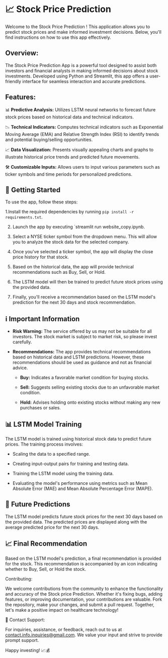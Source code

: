 
# 📈 Stock Price Prediction 

Welcome to the Stock Price Prediction ! This application allows you to predict stock prices and make informed investment decisions. Below, you'll find instructions on how to use this app effectively.

## Overview:

The Stock Price Prediction App is a powerful tool designed to assist both investors and financial analysts in making informed decisions about stock investments. Developed using Python and Streamlit, this app offers a user-friendly interface for seamless interaction and accurate predictions.

## Features:


📊 **Predictive Analysis:** Utilizes LSTM neural networks to forecast future stock prices based on historical data and technical indicators.


📉 **Technical Indicators:** Computes technical indicators such as Exponential Moving Average (EMA) and Relative Strength Index (RSI) to identify trends and potential buying/selling opportunities.


📈 **Data Visualization:** Presents visually appealing charts and graphs to illustrate historical price trends and predicted future movements.


🛠️ **Customizable Inputs:** Allows users to input various parameters such as ticker symbols and time periods for personalized predictions.


## 🚀 Getting Started


To use the app, follow these steps:

1.Install the required dependencies by running `pip install -r requirements.txt`.


2. Launch the app by executing `streamlit run website_copy.ipynb.


3. Select a NYSE ticker symbol from the dropdown menu. This will allow you to analyze the stock data for the selected company.


4. Once you've selected a ticker symbol, the app will display the close price history for that stock.


5. Based on the historical data, the app will provide technical recommendations such as Buy, Sell, or Hold.


6. The LSTM model will then be trained to predict future stock prices using the provided data.


7. Finally, you'll receive a recommendation based on the LSTM model's prediction for the next 30 days and stock recommendation.


## ℹ️ Important Information


- **Risk Warning:** The service offered by us may not be suitable for all investors. The stock market is subject to market risk, so please invest carefully.


- **Recommendations:** The app provides technical recommendations based on historical data and LSTM predictions. However, these recommendations should be used as guidance and not as financial advice.


  - **Buy:** Indicates a favorable market condition for buying stocks.

  - **Sell:** Suggests selling existing stocks due to an unfavorable market condition.

  - **Hold:** Advises holding onto existing stocks without making any new purchases or sales.


## 📊 LSTM Model Training

The LSTM model is trained using historical stock data to predict future prices. The training process involves:


- Scaling the data to a specified range.

- Creating input-output pairs for training and testing data.

- Training the LSTM model using the training data.

- Evaluating the model's performance using metrics such as Mean Absolute Error (MAE) and Mean Absolute Percentage Error (MAPE).


## 🔮 Future Predictions


The LSTM model predicts future stock prices for the next 30 days based on the provided data. The predicted prices are displayed along with the average predicted price for the next 30 days.


## 📈 Final Recommendation

Based on the LSTM model's prediction, a final recommendation is provided for the stock. This recommendation is accompanied by an icon indicating whether to Buy, Sell, or Hold the stock.


Contributing:

We welcome contributions from the community to enhance the functionality and accuracy of the Stock price Prediction. Whether it's fixing bugs, adding features, or improving documentation, your contributions are valuable. Fork the repository, make your changes, and submit a pull request. Together, let's make a positive impact on healthcare technology!


📧 Contact Support: 

For inquiries, assistance, or feedback, reach out to us at contact.info.inquiries@gmail.com. We value your input and strive to provide prompt support.


Happy investing! 📈💰
